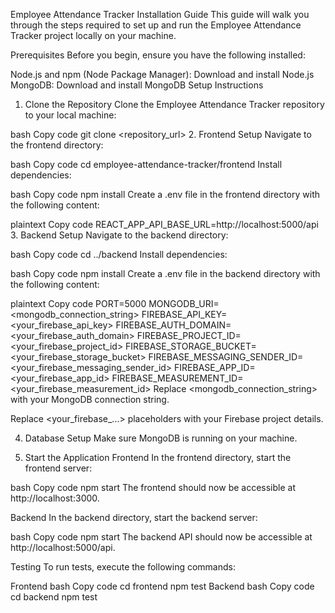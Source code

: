 Employee Attendance Tracker Installation Guide
This guide will walk you through the steps required to set up and run the Employee Attendance Tracker project locally on your machine.

Prerequisites
Before you begin, ensure you have the following installed:

Node.js and npm (Node Package Manager): Download and install Node.js
MongoDB: Download and install MongoDB
Setup Instructions
1. Clone the Repository
Clone the Employee Attendance Tracker repository to your local machine:

bash
Copy code
git clone <repository_url>
2. Frontend Setup
Navigate to the frontend directory:

bash
Copy code
cd employee-attendance-tracker/frontend
Install dependencies:

bash
Copy code
npm install
Create a .env file in the frontend directory with the following content:

plaintext
Copy code
REACT_APP_API_BASE_URL=http://localhost:5000/api
3. Backend Setup
Navigate to the backend directory:

bash
Copy code
cd ../backend
Install dependencies:

bash
Copy code
npm install
Create a .env file in the backend directory with the following content:

plaintext
Copy code
PORT=5000
MONGODB_URI=<mongodb_connection_string>
FIREBASE_API_KEY=<your_firebase_api_key>
FIREBASE_AUTH_DOMAIN=<your_firebase_auth_domain>
FIREBASE_PROJECT_ID=<your_firebase_project_id>
FIREBASE_STORAGE_BUCKET=<your_firebase_storage_bucket>
FIREBASE_MESSAGING_SENDER_ID=<your_firebase_messaging_sender_id>
FIREBASE_APP_ID=<your_firebase_app_id>
FIREBASE_MEASUREMENT_ID=<your_firebase_measurement_id>
Replace <mongodb_connection_string> with your MongoDB connection string.

Replace <your_firebase_...> placeholders with your Firebase project details.

4. Database Setup
Make sure MongoDB is running on your machine.

5. Start the Application
Frontend
In the frontend directory, start the frontend server:

bash
Copy code
npm start
The frontend should now be accessible at http://localhost:3000.

Backend
In the backend directory, start the backend server:

bash
Copy code
npm start
The backend API should now be accessible at http://localhost:5000/api.

Testing
To run tests, execute the following commands:

Frontend
bash
Copy code
cd frontend
npm test
Backend
bash
Copy code
cd backend
npm test
